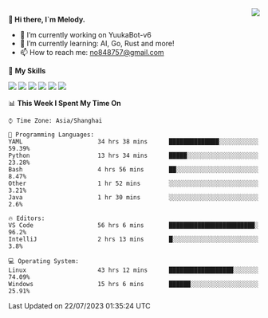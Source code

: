 <a href="#">
  <img align="right" src="https://github-readme-stats.vercel.app/api?username=melodyyuuka&count_private=true&show_icons=true" />
</a>

**👋 Hi there, I`m Melody.**

- 🔭 I’m currently working on YuukaBot-v6
- 🌱 I’m currently learning: AI, Go, Rust and more!
- 📫 How to reach me: no848757@gmail.com

🌟 **My Skills** 

![](https://img.shields.io/badge/-Python-3e74a2?style=flat-square&logo=Python&logoColor=fff)
![](https://img.shields.io/badge/-Java-007396?style=flat-square&logo=OpenJDK&logoColor=fff)
![](https://img.shields.io/badge/-Node.js-339933?style=flat-square&logo=Node.js&logoColor=fff)
![](https://img.shields.io/badge/-Git-f05032?style=flat-square&logo=git&logoColor=fff)
![](https://img.shields.io/badge/-PostgreSQL-4169e1?style=flat-square&logo=PostgreSQL&logoColor=fff)
![](https://img.shields.io/badge/-VSCode-007acc?style=flat-square&logo=Visual-Studio-Code&logoColor=fff)


<!--START_SECTION:waka-->
📊 **This Week I Spent My Time On** 

```text
⌚︎ Time Zone: Asia/Shanghai

💬 Programming Languages: 
YAML                     34 hrs 38 mins      ██████████████░░░░░░░░░░░   59.39% 
Python                   13 hrs 34 mins      █████░░░░░░░░░░░░░░░░░░░░   23.28% 
Bash                     4 hrs 56 mins       ██░░░░░░░░░░░░░░░░░░░░░░░   8.47% 
Other                    1 hr 52 mins        ░░░░░░░░░░░░░░░░░░░░░░░░░   3.21% 
Java                     1 hr 30 mins        ░░░░░░░░░░░░░░░░░░░░░░░░░   2.6%

🔥 Editors: 
VS Code                  56 hrs 6 mins       ████████████████████████░   96.2% 
IntelliJ                 2 hrs 13 mins       █░░░░░░░░░░░░░░░░░░░░░░░░   3.8%

💻 Operating System: 
Linux                    43 hrs 12 mins      ██████████████████░░░░░░░   74.09% 
Windows                  15 hrs 6 mins       ██████░░░░░░░░░░░░░░░░░░░   25.91%

```


 Last Updated on 22/07/2023 01:35:24 UTC
<!--END_SECTION:waka-->
